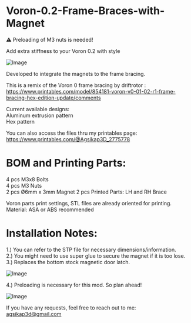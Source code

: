 # Voron-0.2-Frame-Braces-with-Magnet
:warning: Preloading of M3 nuts is needed!

Add extra stiffness to your Voron 0.2 with style

![Image](https://github.com/user-attachments/assets/d1c7dcc5-c278-40db-963b-68301937a232)

Developed to integrate the magnets to the frame bracing.  

This is a remix of the Voron 0 frame bracing by driftrotor :  
https://www.printables.com/model/854181-voron-v0-01-02-r1-frame-bracing-hex-edition-update/comments

Current available designs:  
Aluminum extrusion pattern    
Hex pattern  

You can also access the files thru my printables page:  
https://www.printables.com/@Agsikap3D_2775778

# BOM and Printing Parts:  

4 pcs M3x8 Bolts  
4 pcs M3 Nuts  
2 pcs Ø6mm x 3mm Magnet
2 pcs Printed Parts: LH and RH Brace  

Voron parts print settings, STL files are already oriented for printing.  
Material: ASA or ABS recommended

# Installation Notes:
1.) You can refer to the STP file for necessary dimensions/information.  
2.) You might need to use super glue to secure the magnet if it is too lose.  
3.) Replaces the bottom stock magnetic door latch.  

![Image](https://github.com/user-attachments/assets/6e371a2a-810b-4436-9907-ef287b39011c)

4.) Preloading is necessary for this mod. So plan ahead!

![Image](https://github.com/user-attachments/assets/191797b0-7a66-48a6-9230-9985cbad4624)

If you have any requests, feel free to reach out to me:  
agsikap3d@gmail.com
